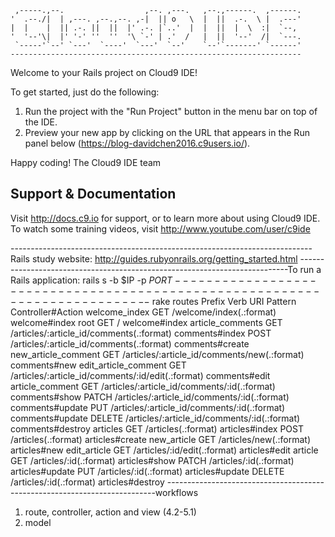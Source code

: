 
     ,-----.,--.                  ,--. ,---.   ,--.,------.  ,------.
    '  .--./|  | ,---. ,--.,--. ,-|  || o   \  |  ||  .-.  \ |  .---'
    |  |    |  || .-. ||  ||  |' .-. |`..'  |  |  ||  |  \  :|  `--, 
    '  '--'\|  |' '-' ''  ''  '\ `-' | .'  /   |  ||  '--'  /|  `---.
     `-----'`--' `---'  `----'  `---'  `--'    `--'`-------' `------'
    ----------------------------------------------------------------- 


Welcome to your Rails project on Cloud9 IDE!

To get started, just do the following:

1. Run the project with the "Run Project" button in the menu bar on top of the IDE.
2. Preview your new app by clicking on the URL that appears in the Run panel below (https://blog-davidchen2016.c9users.io/).

Happy coding!
The Cloud9 IDE team


## Support & Documentation

Visit http://docs.c9.io for support, or to learn more about using Cloud9 IDE. 
To watch some training videos, visit http://www.youtube.com/user/c9ide

---------------------------------------------------------------------------Rails study website:
http://guides.rubyonrails.org/getting_started.html
---------------------------------------------------------------------------To run a Rails application:
rails s -b $IP -p $PORT
---------------------------------------------------------------------------$ rake routes
              Prefix Verb   URI Pattern                                       Controller#Action
       welcome_index GET    /welcome/index(.:format)                          welcome#index
                root GET    /                                                 welcome#index
    article_comments GET    /articles/:article_id/comments(.:format)          comments#index
                     POST   /articles/:article_id/comments(.:format)          comments#create
 new_article_comment GET    /articles/:article_id/comments/new(.:format)      comments#new
edit_article_comment GET    /articles/:article_id/comments/:id/edit(.:format) comments#edit
     article_comment GET    /articles/:article_id/comments/:id(.:format)      comments#show
                     PATCH  /articles/:article_id/comments/:id(.:format)      comments#update
                     PUT    /articles/:article_id/comments/:id(.:format)      comments#update
                     DELETE /articles/:article_id/comments/:id(.:format)      comments#destroy
            articles GET    /articles(.:format)                               articles#index
                     POST   /articles(.:format)                               articles#create
         new_article GET    /articles/new(.:format)                           articles#new
        edit_article GET    /articles/:id/edit(.:format)                      articles#edit
             article GET    /articles/:id(.:format)                           articles#show
                     PATCH  /articles/:id(.:format)                           articles#update
                     PUT    /articles/:id(.:format)                           articles#update
                     DELETE /articles/:id(.:format)                           articles#destroy
---------------------------------------------------------------------------workflows
1. route, controller, action and view (4.2-5.1)
2. model